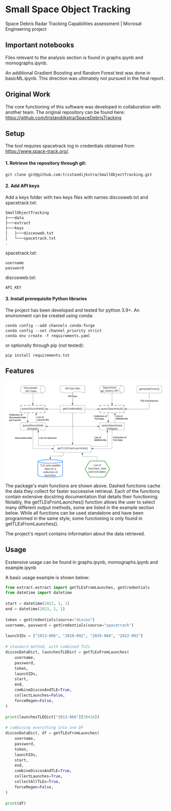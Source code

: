 # Small Space Object Tracking
Space Debris Radar Tracking Capabilities assessment | Microsat Engineering project

## Important notebooks
Files relevant to the analysis section is found in graphs.ipynb and momographs.ipynb. 

An additional Gradient Boosting and Random Forest test was done in basicML.ipynb. This direction was ultimately not pursued in the final report.

## Original Work
The core functioning of this software was developed in collaboration with another team. The original repository can be found here: https://github.com/tristandijkstra/SpaceDebrisTracking

## Setup
The tool requires spacetrack log in credentials obtained from https://www.space-track.org/.
#### 1. Retrieve the repository through git:
```
git clone git@github.com:tristandijkstra/SmallObjectTracking.git
```
#### 2. Add API keys
Add a keys folder with two keys files with names discosweb.txt and spacetrack.txt:
```
SmallObjectTracking
├───data
├───extract
├───keys
│   ├───discosweb.txt
│   └───spacetrack.txt
.
```
spacetrack.txt:
```
username
password
```
discosweb.txt:
```
API_KEY
```
#### 3. Install prerequisite Python libraries
The project has been developed and tested for python 3.9+. An environment can be created using conda:
```
conda config --add channels conda-forge
conda config --set channel_priority strict
conda env create -f requirements.yaml
```
or optionally through pip (not tested):
```
pip install requirements.txt
```

## Features
![Functions Flow chart](docs/functionFlowChart.png)
The package's main functions are shown above. Dashed functions cache the data they collect for faster successive retrieval. Each of the functions contain extensive docstring documentation that details their functioning. Notably, the getTLEsFromLaunches() function allows the user to select many different output methods, some are listed in the example section below. While all functions can be used standalone and have been programmed in the same style, some functioning is only found in getTLEsFromLaunches().

The project's report contains information about the data retrieved.
## Usage
Exstensive usage can be found in graphs.ipynb, momographs.ipynb and example.ipynb

A basic usage example is shown below:
```py
from extract.extract import getTLEsFromLaunches, getCredentials
from datetime import datetime

start = datetime(2022, 1, 1)
end = datetime(2023, 1, 1)

token = getCredentials(source="discos")
username, password = getCredentials(source="spacetrack")

launchIDs = ["2013-066", "2018-092", "2019-084", "2022-002"]

# standard method, with combined TLEs
discosDataDict, launchesTLEDict = getTLEsFromLaunches(
    username,
    password,
    token,
    launchIDs,
    start,
    end,
    combineDiscosAndTLE=True,
    collectLaunches=False,
    forceRegen=False,
)

print(launchesTLEDict["2013-066"][39416])

# combining everything into one DF
discosDataDict, df = getTLEsFromLaunches(
    username,
    password,
    token,
    launchIDs,
    start,
    end,
    combineDiscosAndTLE=True,
    collectLaunches=True,
    collectAllTLEs=True,
    forceRegen=False,
)

print(df)
```

